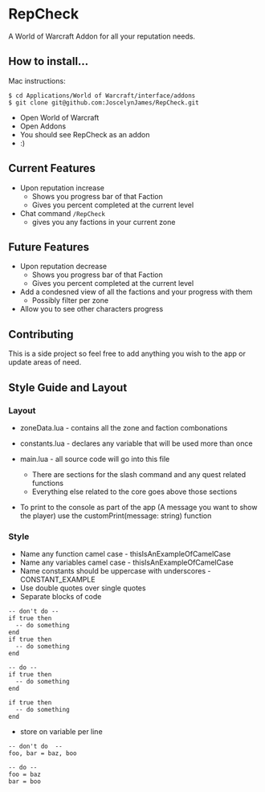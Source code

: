 # RepCheck
A World of Warcraft Addon for all your reputation needs.

## How to install...

Mac instructions:
```
$ cd Applications/World of Warcraft/interface/addons
$ git clone git@github.com:JoscelynJames/RepCheck.git
```
* Open World of Warcraft 
* Open Addons 
* You should see RepCheck as an addon
* :) 

## Current Features

* Upon reputation increase
  * Shows you progress bar of that Faction
  * Gives you percent completed at the current level
* Chat command ```/RepCheck```
  * gives you any factions in your current zone


## Future Features

* Upon reputation decrease
  * Shows you progress bar of that Faction
  * Gives you percent completed at the current level
* Add a condesned view of all the factions and your progress with them
  * Possibly filter per zone
* Allow you to see other characters progress

## Contributing

This is a side project so feel free to add anything you wish to the app or update areas of need. 

## Style Guide and Layout

### Layout
* zoneData.lua - contains all the zone and faction combonations
* constants.lua - declares any variable that will be used more than once
* main.lua - all source code will go into this file 
  * There are sections for the slash command and any quest related functions
  * Everything else related to the core goes above those sections

* To print to the console as part of the app (A message you want to show the player) use the customPrint(message: string) function

### Style

* Name any function camel case - thisIsAnExampleOfCamelCase
* Name any variables camel case - thisIsAnExampleOfCamelCase
* Name constants should be uppercase with underscores - CONSTANT_EXAMPLE
* Use double quotes over single quotes
* Separate blocks of code
```
-- don't do --
if true then
  -- do something
end
if true then
  -- do something
end

-- do --
if true then
  -- do something
end

if true then
  -- do something
end

```
* store on variable per line
```
-- don't do  --
foo, bar = baz, boo

-- do --
foo = baz
bar = boo
```
